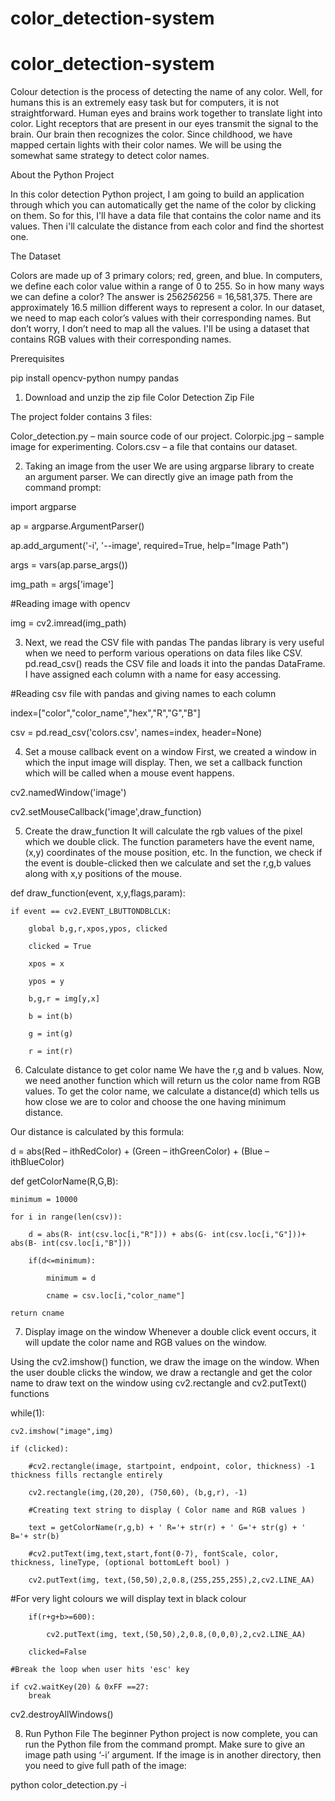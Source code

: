 # color_detection-system
# color_detection-system
Colour detection is the process of detecting the name of any color. Well, for humans this is an extremely easy task but for computers, it is not straightforward. Human eyes and brains work together to translate light into color. Light receptors that are present in our eyes transmit the signal to the brain. Our brain then recognizes the color. Since childhood, we have mapped certain lights with their color names. We will be using the somewhat same strategy to detect color names.

About the Python Project

In this color detection Python project, I am going to build an application through which you can automatically get the name of the color by clicking on them. So for this, I'll have a data file that contains the color name and its values. Then i'll calculate the distance from each color and find the shortest one.

The Dataset

Colors are made up of 3 primary colors; red, green, and blue. In computers, we define each color value within a range of 0 to 255. So in how many ways we can define a color? The answer is 256*256*256 = 16,581,375. There are approximately 16.5 million different ways to represent a color. In our dataset, we need to map each color’s values with their corresponding names. But don’t worry, I don’t need to map all the values. I'll be using a dataset that contains RGB values with their corresponding names.

Prerequisites

pip install opencv-python numpy pandas

1. Download and unzip the zip file
Color Detection Zip File

The project folder contains 3 files:

Color_detection.py – main source code of our project.
Colorpic.jpg – sample image for experimenting.
Colors.csv – a file that contains our dataset.

2. Taking an image from the user
We are using argparse library to create an argument parser. We can directly give an image path from the command prompt:

import argparse

ap = argparse.ArgumentParser()

ap.add_argument('-i', '--image', required=True, help="Image Path")

args = vars(ap.parse_args())

img_path = args['image']

#Reading image with opencv

img = cv2.imread(img_path)

3. Next, we read the CSV file with pandas
The pandas library is very useful when we need to perform various operations on data files like CSV. pd.read_csv() reads the CSV file and loads it into the pandas DataFrame. I have assigned each column with a name for easy accessing.

#Reading csv file with pandas and giving names to each column

index=["color","color_name","hex","R","G","B"]

csv = pd.read_csv('colors.csv', names=index, header=None)

4. Set a mouse callback event on a window
First, we created a window in which the input image will display. Then, we set a callback function which will be called when a mouse event happens.

cv2.namedWindow('image')

cv2.setMouseCallback('image',draw_function)

5. Create the draw_function
It will calculate the rgb values of the pixel which we double click. The function parameters have the event name, (x,y) coordinates of the mouse position, etc. In the function, we check if the event is double-clicked then we calculate and set the r,g,b values along with x,y positions of the mouse.

def draw_function(event, x,y,flags,param):

    if event == cv2.EVENT_LBUTTONDBLCLK:
    
        global b,g,r,xpos,ypos, clicked
        
        clicked = True
        
        xpos = x
        
        ypos = y
        
        b,g,r = img[y,x]
        
        b = int(b)
        
        g = int(g)
        
        r = int(r)
        
 6. Calculate distance to get color name
We have the r,g and b values. Now, we need another function which will return us the color name from RGB values. To get the color name, we calculate a distance(d) which tells us how close we are to color and choose the one having minimum distance.

Our distance is calculated by this formula:

d = abs(Red – ithRedColor) + (Green – ithGreenColor) + (Blue – ithBlueColor)

def getColorName(R,G,B):

    minimum = 10000
    
    for i in range(len(csv)):
    
        d = abs(R- int(csv.loc[i,"R"])) + abs(G- int(csv.loc[i,"G"]))+ abs(B- int(csv.loc[i,"B"]))
        
        if(d<=minimum):
        
            minimum = d
            
            cname = csv.loc[i,"color_name"]
            
    return cname
    
 7. Display image on the window
Whenever a double click event occurs, it will update the color name and RGB values on the window.

Using the cv2.imshow() function, we draw the image on the window. When the user double clicks the window, we draw a rectangle and get the color name to draw text on the window using cv2.rectangle and cv2.putText() functions

while(1):

    cv2.imshow("image",img)
    
    if (clicked):
    
        #cv2.rectangle(image, startpoint, endpoint, color, thickness) -1 thickness fills rectangle entirely
        
        cv2.rectangle(img,(20,20), (750,60), (b,g,r), -1)

        #Creating text string to display ( Color name and RGB values )
        
        text = getColorName(r,g,b) + ' R='+ str(r) + ' G='+ str(g) + ' B='+ str(b)

        #cv2.putText(img,text,start,font(0-7), fontScale, color, thickness, lineType, (optional bottomLeft bool) )
        
        cv2.putText(img, text,(50,50),2,0.8,(255,255,255),2,cv2.LINE_AA)
        
  #For very light colours we will display text in black colour
  
        if(r+g+b>=600):
        
            cv2.putText(img, text,(50,50),2,0.8,(0,0,0),2,cv2.LINE_AA)

        clicked=False

    #Break the loop when user hits 'esc' key 
    
    if cv2.waitKey(20) & 0xFF ==27:
        break
        

cv2.destroyAllWindows()

8. Run Python File
The beginner Python project is now complete, you can run the Python file from the command prompt. Make sure to give an image path using ‘-i’ argument. If the image is in another directory, then you need to give full path of the image:

python color_detection.py -i <add your image path here>
